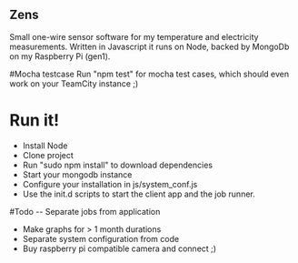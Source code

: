 Zens
----------------
Small one-wire sensor software for my temperature and electricity measurements. Written in 
Javascript it runs on Node, backed by MongoDb on my Raspberry Pi (gen1).

#Mocha testcase
Run "npm test" for mocha test cases, which should even work on your TeamCity instance ;)

# Run it! 
* Install Node
* Clone project
* Run "sudo npm install" to download dependencies 
* Start your mongodb instance
* Configure your installation in js/system_conf.js
* Use the init.d scripts to start the client app and the job runner.

#Todo
-- Separate jobs from  application 
* Make graphs for > 1 month durations
* Separate system configuration from code
* Buy raspberry pi compatible camera and connect ;)
